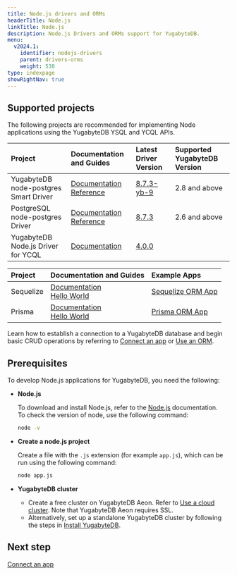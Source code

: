 ```yaml
---
title: Node.js drivers and ORMs
headerTitle: Node.js
linkTitle: Node.js
description: Node.js Drivers and ORMs support for YugabyteDB.
menu:
  v2024.1:
    identifier: nodejs-drivers
    parent: drivers-orms
    weight: 530
type: indexpage
showRightNav: true
---
```


## Supported projects

The following projects are recommended for implementing Node applications using the YugabyteDB YSQL and YCQL APIs.

| Project | Documentation and Guides | Latest Driver Version | Supported YugabyteDB Version |
| :------ | :----------------------- | :----------------------- | :--------------------|
| YugabyteDB node-postgres Smart Driver| [Documentation](yugabyte-node-driver/) <br />[Reference](yugabyte-pg-reference/) | [8.7.3-yb-9](https://www.npmjs.com/package/pg) | 2.8 and above |
| PostgreSQL node-postgres Driver| [Documentation](postgres-node-driver/) <br />[Reference](postgres-pg-reference/) | [8.7.3](https://www.npmjs.com/package/pg) | 2.6 and above |
| YugabyteDB Node.js Driver for YCQL | [Documentation](ycql/) | [4.0.0](https://github.com/yugabyte/cassandra-nodejs-driver) | |

| Project | Documentation and Guides | Example Apps |
| :------ | :----------------------- | :----------- |
| Sequelize | [Documentation](sequelize/) <br /> [Hello World](../orms/nodejs/ysql-sequelize/) | [Sequelize ORM App](https://github.com/YugabyteDB-Samples/orm-examples/tree/master/node/sequelize) |
| Prisma | [Documentation](prisma/) <br /> [Hello World](../orms/nodejs/ysql-prisma/) <br /> | [Prisma ORM App](https://github.com/yugabyte/orm-examples/tree/master/node/prisma) |

Learn how to establish a connection to a YugabyteDB database and begin basic CRUD operations by referring to [Connect an app](yugabyte-node-driver/) or [Use an ORM](sequelize/).

## Prerequisites

To develop Node.js applications for YugabyteDB, you need the following:

- **Node.js**

  To download and install Node.js, refer to the [Node.js](https://nodejs.org/en/download/) documentation.\
  To check the version of node, use the following command:

  ```sh
  node -v
  ```

- **Create a node.js project**

  Create a file with the `.js` extension (for example `app.js`), which can be run using the following command:

  ```sh
  node app.js
  ```

- **YugabyteDB cluster**

  - Create a free cluster on YugabyteDB Aeon. Refer to [Use a cloud cluster](/preview/tutorials/quick-start-yugabytedb-managed/). Note that YugabyteDB Aeon requires SSL.
  - Alternatively, set up a standalone YugabyteDB cluster by following the steps in [Install YugabyteDB](/preview/tutorials/quick-start/macos/).

## Next step

[Connect an app](yugabyte-node-driver/)
